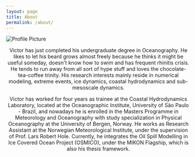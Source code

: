 ```yaml
---
layout: page
title: About
permalink: /about/
---
```


<img src="{{ site.baseurl }}/assets/eu.png" title="Profile Picture" class="profile">

<center>
  
Victor has just completed his undergraduate degree in Oceanography. He likes to let his beard grows almost freely because he thinks it might be useful someday, doesn't know how to swim and has frequent rhinitis crisis. He tends to run away from all sort of hype stuff and loves the chocolate-tea-coffee trinity. His research interests mainly reside in numerical modeling, extreme events, ice dynamics, coastal hydrodynamics and sub-mesoscale dynamics. 

Victor has worked for four years as trainee at the Coastal Hydrodynamics Laboratory, located at the Oceanographic Institute, University of São Paulo - Brazil, and nowadays he is enrolled in the Masters Programme in Meteorology and Oceanography with study specialization in Physical Oceanography at the University of Bergen, Norway. He works as Research Assistant at the Norwegian Meteorological Institute, under the supervision of Prof. Lars Robert Hole. Currently, he integrates the Oil Spill Modelling in Ice Covered Ocean Project (OSMICO), under the MIKON Flagship, which is also his thesis framework. 

</center>
